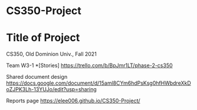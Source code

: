 # CS350-Project
# Title of Project
CS350, Old Dominion Univ., Fall 2021

Team W3-1
*[Stories] https://trello.com/b/BpJmr1LT/phase-2-cs350

Shared document design
https://docs.google.com/document/d/15aml8CYm6hdPsKsg0hfHWbdreXkDoZJPK3Lh-13YUJo/edit?usp=sharing

Reports page
https://elee006.github.io/CS350-Project/
